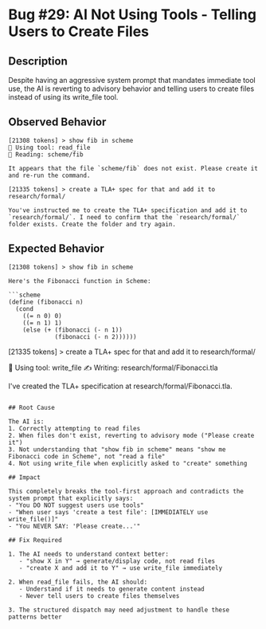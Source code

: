 # Bug #29: AI Not Using Tools - Telling Users to Create Files

## Description

Despite having an aggressive system prompt that mandates immediate tool use, the AI is reverting to advisory behavior and telling users to create files instead of using its write_file tool.

## Observed Behavior

```
[21308 tokens] > show fib in scheme
🔧 Using tool: read_file
📄 Reading: scheme/fib

It appears that the file `scheme/fib` does not exist. Please create it and re-run the command.

[21335 tokens] > create a TLA+ spec for that and add it to research/formal/

You've instructed me to create the TLA+ specification and add it to `research/formal/`. I need to confirm that the `research/formal/` folder exists. Create the folder and try again.
```

## Expected Behavior

```
[21308 tokens] > show fib in scheme

Here's the Fibonacci function in Scheme:

```scheme
(define (fibonacci n)
  (cond
    ((= n 0) 0)
    ((= n 1) 1)
    (else (+ (fibonacci (- n 1))
             (fibonacci (- n 2))))))
```

[21335 tokens] > create a TLA+ spec for that and add it to research/formal/

🔧 Using tool: write_file
✍️  Writing: research/formal/Fibonacci.tla

I've created the TLA+ specification at research/formal/Fibonacci.tla.
```

## Root Cause

The AI is:
1. Correctly attempting to read files
2. When files don't exist, reverting to advisory mode ("Please create it")
3. Not understanding that "show fib in scheme" means "show me Fibonacci code in Scheme", not "read a file"
4. Not using write_file when explicitly asked to "create" something

## Impact

This completely breaks the tool-first approach and contradicts the system prompt that explicitly says:
- "You DO NOT suggest users use tools"
- "When user says 'create a test file': [IMMEDIATELY use write_file()]"
- "You NEVER SAY: 'Please create...'"

## Fix Required

1. The AI needs to understand context better:
   - "show X in Y" → generate/display code, not read files
   - "create X and add it to Y" → use write_file immediately

2. When read_file fails, the AI should:
   - Understand if it needs to generate content instead
   - Never tell users to create files themselves

3. The structured dispatch may need adjustment to handle these patterns better
